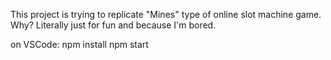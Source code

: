 This project is trying to replicate "Mines" type of online slot machine game.
Why? Literally just for fun and because I'm bored.

on VSCode:
npm install
npm start